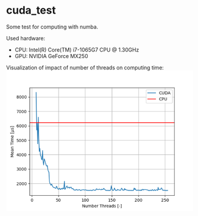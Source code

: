 # cuda_test
Some test for computing with numba. 

Used hardware:
* CPU: Intel(R) Core(TM) i7-1065G7 CPU @ 1.30GHz
* GPU: NVIDIA GeForce MX250

Visualization of impact of number of threads on computing time:
![Compute Time vs Number of Threads](plot_time_numberThreads.png?raw=true "Compute Time vs Number of Threads")
